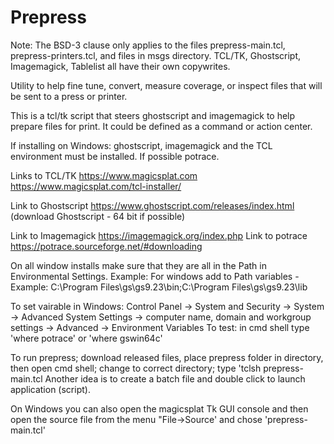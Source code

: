 # Prepress
Note: The BSD-3 clause only applies to the files prepress-main.tcl, prepress-printers.tcl, and files in msgs directory. TCL/TK, Ghostscript, Imagemagick, Tablelist all have their own copywrites.

Utility to help fine tune, convert, measure coverage, or inspect files that will be sent to a press or printer.

This is a tcl/tk script that steers ghostscript and imagemagick to help prepare files for print.
It could be defined as a command or action center.

If installing on Windows: ghostscript, imagemagick and the TCL environment must be installed. If possible potrace.

Links to TCL/TK https://www.magicsplat.com https://www.magicsplat.com/tcl-installer/

Link to Ghostscript https://www.ghostscript.com/releases/index.html  (download Ghostscript - 64 bit if possible)

Link to Imagemagick https://imagemagick.org/index.php
Link to potrace https://potrace.sourceforge.net/#downloading

On all window installs make sure that they are all in the Path in Environmental Settings.
Example:
For windows add to Path variables - Example:  C:\Program Files\gs\gs9.23\bin;C:\Program Files\gs\gs9.23\lib

To set vairable in Windows:
Control Panel → System and Security → System → Advanced System Settings → computer name, domain and workgroup settings → Advanced → Environment Variables
To test: in cmd shell type 'where potrace' or 'where gswin64c'

To run prepress; download released files, place prepress folder in directory, then open cmd shell; change to correct directory;  type 'tclsh prepress-main.tcl
Another idea is to create a batch file and double click to launch application (script).

On Windows you can also open the magicsplat Tk GUI console and then open the source file from the menu "File->Source' and chose 'prepress-main.tcl'
